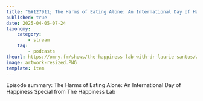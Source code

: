 ```yaml
---
title: "&#127911; The Harms of Eating Alone: An International Day of Happiness Special from The Happiness Lab"
published: true
date: 2025-04-05-07-24
taxonomy:
    category:
        - stream
    tag:
        - podcasts
theurl: https://omny.fm/shows/the-happiness-lab-with-dr-laurie-santos/why-eating-alone-is-so-bad-for-you-an-internationa
image: artwork-resized.PNG
template: item
---
```


Episode summary: The Harms of Eating Alone: An International Day of Happiness Special from The Happiness Lab

